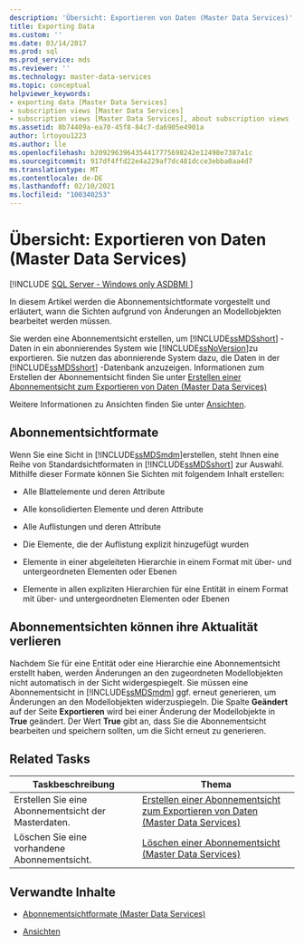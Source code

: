 ```yaml
---
description: 'Übersicht: Exportieren von Daten (Master Data Services)'
title: Exporting Data
ms.custom: ''
ms.date: 03/14/2017
ms.prod: sql
ms.prod_service: mds
ms.reviewer: ''
ms.technology: master-data-services
ms.topic: conceptual
helpviewer_keywords:
- exporting data [Master Data Services]
- subscription views [Master Data Services]
- subscription views [Master Data Services], about subscription views
ms.assetid: 8b74409a-ea70-45f8-84c7-da6905e4901a
author: lrtoyou1223
ms.author: lle
ms.openlocfilehash: b2092963964354417775698242e12498e7387a1c
ms.sourcegitcommit: 917df4ffd22e4a229af7dc481dcce3ebba0aa4d7
ms.translationtype: MT
ms.contentlocale: de-DE
ms.lasthandoff: 02/10/2021
ms.locfileid: "100340253"
---
```

# <a name="overview-exporting-data-master-data-services"></a>Übersicht: Exportieren von Daten (Master Data Services)

[!INCLUDE [SQL Server - Windows only ASDBMI  ](../includes/applies-to-version/sql-windows-only-asdbmi.md)]

  In diesem Artikel werden die Abonnementsichtformate vorgestellt und erläutert, wann die Sichten aufgrund von Änderungen an Modellobjekten bearbeitet werden müssen.  
  
 Sie werden eine Abonnementsicht erstellen, um [!INCLUDE[ssMDSshort](../includes/ssmdsshort-md.md)] -Daten in ein abonnierendes System wie [!INCLUDE[ssNoVersion](../includes/ssnoversion-md.md)]zu exportieren. Sie nutzen das abonnierende System dazu, die Daten in der [!INCLUDE[ssMDSshort](../includes/ssmdsshort-md.md)] -Datenbank anzuzeigen.  Informationen zum Erstellen der Abonnementsicht finden Sie unter [Erstellen einer Abonnementsicht zum Exportieren von Daten &#40;Master Data Services&#41;](../master-data-services/create-a-subscription-view-to-export-data-master-data-services.md)  
  
 Weitere Informationen zu Ansichten finden Sie unter [Ansichten](../relational-databases/views/views.md).  
  
## <a name="subscription-view-formats"></a>Abonnementsichtformate  
 Wenn Sie eine Sicht in [!INCLUDE[ssMDSmdm](../includes/ssmdsmdm-md.md)]erstellen, steht Ihnen eine Reihe von Standardsichtformaten in [!INCLUDE[ssMDSshort](../includes/ssmdsshort-md.md)] zur Auswahl. Mithilfe dieser Formate können Sie Sichten mit folgendem Inhalt erstellen:  
  
-   Alle Blattelemente und deren Attribute  
  
-   Alle konsolidierten Elemente und deren Attribute  
  
-   Alle Auflistungen und deren Attribute  
  
-   Die Elemente, die der Auflistung explizit hinzugefügt wurden  
  
-   Elemente in einer abgeleiteten Hierarchie in einem Format mit über- und untergeordneten Elementen oder Ebenen  
  
-   Elemente in allen expliziten Hierarchien für eine Entität in einem Format mit über- und untergeordneten Elementen oder Ebenen  
  
## <a name="subscription-views-can-become-out-of-date"></a>Abonnementsichten können ihre Aktualität verlieren  
 Nachdem Sie für eine Entität oder eine Hierarchie eine Abonnementsicht erstellt haben, werden Änderungen an den zugeordneten Modellobjekten nicht automatisch in der Sicht widergespiegelt. Sie müssen eine Abonnementsicht in [!INCLUDE[ssMDSmdm](../includes/ssmdsmdm-md.md)] ggf. erneut generieren, um Änderungen an den Modellobjekten widerzuspiegeln. Die Spalte **Geändert** auf der Seite **Exportieren** wird bei einer Änderung der Modellobjekte in **True** geändert. Der Wert **True** gibt an, dass Sie die Abonnementsicht bearbeiten und speichern sollten, um die Sicht erneut zu generieren.  
  
## <a name="related-tasks"></a>Related Tasks  
  
|Taskbeschreibung|Thema|  
|----------------------|-----------|  
|Erstellen Sie eine Abonnementsicht der Masterdaten.|[Erstellen einer Abonnementsicht zum Exportieren von Daten &#40;Master Data Services&#41;](../master-data-services/create-a-subscription-view-to-export-data-master-data-services.md)|  
|Löschen Sie eine vorhandene Abonnementsicht.|[Löschen einer Abonnementsicht &#40;Master Data Services&#41;](../master-data-services/delete-a-subscription-view-master-data-services.md)|  
  
## <a name="related-content"></a>Verwandte Inhalte  
  
-   [Abonnementsichtformate &#40;Master Data Services&#41;](../master-data-services/subscription-view-formats-master-data-services.md)  
  
-   [Ansichten](../relational-databases/views/views.md)  
  
  
